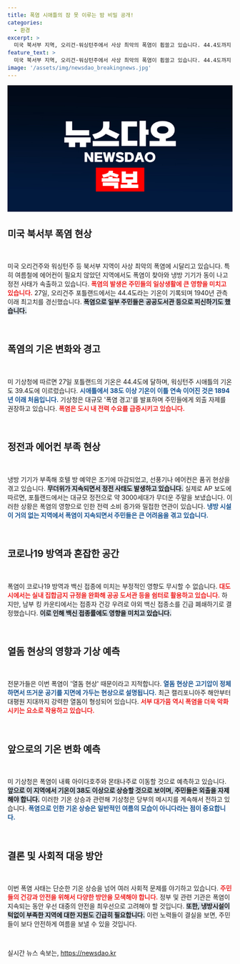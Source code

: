 ```yaml
---
title: 폭염 시애틀의 잠 못 이루는 밤 비밀 공개!
categories:
  - 환경
excerpt: >
  미국 북서부 지역, 오리건·워싱턴주에서 사상 최악의 폭염이 휩쓸고 있습니다. 44.4도까지 치솟은 기온과 함께 정전과 냉방기기 품귀 현상이 발생하며 주민들이 무더위에 시달리고 있습니다. 전문가들은 열돔 현상과 지속된 가뭄이 원인이라고 분석합니다.
feature_text: >
  미국 북서부 지역, 오리건·워싱턴주에서 사상 최악의 폭염이 휩쓸고 있습니다. 44.4도까지 치솟은 기온과 함께 정전과 냉방기기 품귀 현상이 발생하며 주민들이 무더위에 시달리고 있습니다. 전문가들은 열돔 현상과 지속된 가뭄이 원인이라고 분석합니다.
image: '/assets/img/newsdao_breakingnews.jpg'
---
```


<p><img src="/assets/img/newsdao_breakingnews.jpg" alt="bookingtag 속보" /></p>

<h2 data-ke-size="size26">미국 북서부 폭염 현상</h2>

<p data-ke-size="size16">&nbsp;</p>

<p>미국 오리건주와 워싱턴주 등 북서부 지역이 사상 최악의 폭염에 시달리고 있습니다. 특히 여름철에 에어컨이 필요치 않았던 지역에서도 폭염이 찾아와 냉방 기기가 동이 나고 정전 사태가 속출하고 있습니다. <b><span style="color: #ee2323;">폭염의 발생은 주민들의 일상생활에 큰 영향을 미치고 있습니다.</span></b> 27일, 오리건주 포틀랜드에서는 44.4도라는 기온이 기록되며 1940년 관측 이래 최고치를 경신했습니다. <b><span style="background-color: #21538527;">폭염으로 일부 주민들은 공공도서관 등으로 피신하기도 했습니다.</span></b> </p>

<p data-ke-size="size16">&nbsp;</p>

<h2 data-ke-size="size26">폭염의 기온 변화와 경고</h2>

<p data-ke-size="size16">&nbsp;</p>

<p>미 기상청에 따르면 27일 포틀랜드의 기온은 44.4도에 달하며, 워싱턴주 시애틀의 기온도 39.4도에 이르렀습니다. <b><span style="color: #1a5490;">시애틀에서 38도 이상 기온이 이틀 연속 이어진 것은 1894년 이래 처음입니다.</span></b> 기상청은 대규모 '폭염 경고'를 발표하며 주민들에게 외출 자제를 권장하고 있습니다. <b><span style="color: #ee2323;">폭염은 도시 내 전력 수요를 급증시키고 있습니다.</span></b> </p>

<p data-ke-size="size16">&nbsp;</p>

<h2 data-ke-size="size26">정전과 에어컨 부족 현상</h2>

<p data-ke-size="size16">&nbsp;</p>

<p>냉방 기기가 부족해 호텔 방 예약은 조기에 마감되었고, 선풍기나 에어컨은 품귀 현상을 겪고 있습니다. <b><span style="background-color: #21538527;">무더위가 지속되면서 정전 사태도 발생하고 있습니다.</span></b> 실제로 AP 보도에 따르면, 포틀랜드에서는 대규모 정전으로 약 3000세대가 무더운 주말을 보냈습니다. 이러한 상황은 폭염의 영향으로 인한 전력 소비 증가와 밀접한 연관이 있습니다. <b><span style="color: #1a5490;">냉방 시설이 거의 없는 지역에서 폭염이 지속되면서 주민들은 큰 어려움을 겪고 있습니다.</span></b></p>

<p data-ke-size="size16">&nbsp;</p>

<h2 data-ke-size="size26">코로나19 방역과 혼잡한 공간</h2>

<p data-ke-size="size16">&nbsp;</p>

<p>폭염이 코로나19 방역과 백신 접종에 미치는 부정적인 영향도 무시할 수 없습니다. <b><span style="color: #ee2323;">대도시에서는 실내 집합금지 규정을 완화해 공공 도서관 등을 쉼터로 활용하고 있습니다.</span></b> 하지만, 남부 킹 카운티에서는 접종자 건강 우려로 야외 백신 접종소를 긴급 폐쇄하기로 결정했습니다. <b><span style="background-color: #21538527;">이로 인해 백신 접종률에도 영향을 미치고 있습니다.</span></b></p>

<p data-ke-size="size16">&nbsp;</p>

<h2 data-ke-size="size26">열돔 현상의 영향과 기상 예측</h2>

<p data-ke-size="size16">&nbsp;</p>

<p>전문가들은 이번 폭염이 '열돔 현상' 때문이라고 지적합니다. <b><span style="color: #1a5490;">열돔 현상은 고기압이 정체하면서 뜨거운 공기를 지면에 가두는 현상으로 설명됩니다.</span></b> 최근 캘리포니아주 해안부터 대평원 지대까지 강력한 열돔이 형성되어 있습니다. <b><span style="color: #ee2323;">서부 대가뭄 역시 폭염을 더욱 악화시키는 요소로 작용하고 있습니다.</span></b> </p>

<p data-ke-size="size16">&nbsp;</p>

<h2 data-ke-size="size26">앞으로의 기온 변화 예측</h2>

<p data-ke-size="size16">&nbsp;</p>

<p>미 기상청은 폭염이 내륙 아이다호주와 몬태나주로 이동할 것으로 예측하고 있습니다. <b><span style="background-color: #21538527;">앞으로 이 지역에서 기온이 38도 이상으로 상승할 것으로 보이며, 주민들은 외출을 자제해야 합니다.</span></b> 이러한 기온 상승과 관련해 기상청은 당부의 메시지를 계속해서 전하고 있습니다. <b><span style="color: #1a5490;">폭염으로 인한 기온 상승은 일반적인 여름의 모습이 아니다라는 점이 중요합니다.</span></b></p>

<p data-ke-size="size16">&nbsp;</p>

<h2 data-ke-size="size26">결론 및 사회적 대응 방안</h2>

<p data-ke-size="size16">&nbsp;</p>

<p>이번 폭염 사태는 단순한 기온 상승을 넘어 여러 사회적 문제를 야기하고 있습니다. <b><span style="color: #ee2323;">주민들의 건강과 안전을 위해서 다양한 방안을 모색해야 합니다.</span></b> 정부 및 관련 기관은 폭염이 지속되는 동안 우선 대중의 안전을 최우선으로 고려해야 할 것입니다. <b><span style="background-color: #21538527;">또한, 냉방시설이 턱없이 부족한 지역에 대한 지원도 긴급히 필요합니다.</span></b> 이런 노력들이 결실을 보면, 주민들이 보다 안전하게 여름을 보낼 수 있을 것입니다. </p>

<p data-ke-size="size16">&nbsp;</p>
실시간 뉴스 속보는, <a href="https://newsdao.kr" rel="dofollow">https://newsdao.kr</a>


